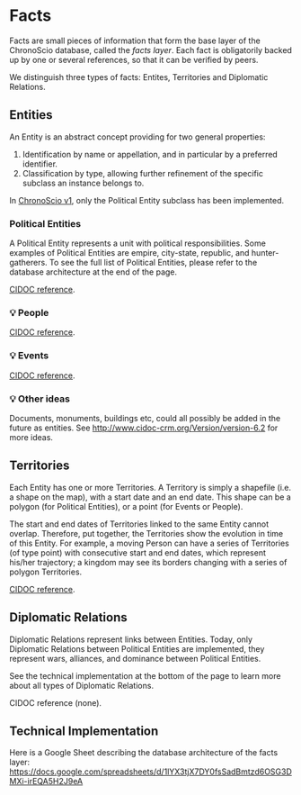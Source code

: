 # Facts

Facts are small pieces of information that form the base layer of the ChronoScio database, called the _facts layer_. Each fact is obligatorily backed up by one or several references, so that it can be verified by peers.

We distinguish three types of facts: Entites, Territories and Diplomatic Relations.

## Entities

An Entity is an abstract concept providing for two general properties:

1. Identification by name or appellation, and in particular by a preferred identifier.
2. Classification by type, allowing further refinement of the specific subclass an instance belongs to.

In [ChronoScio v1](../roadmap/v1.md), only the Political Entity subclass has been implemented.

### Political Entities

A Political Entity represents a unit with political responsibilities. Some examples of Political Entities are empire, city-state, republic, and hunter-gatherers. To see the full list of Political Entities, please refer to the database architecture at the end of the page.

[CIDOC reference](http://www.cidoc-crm.org/Entity/e48-place-name/version-6.2).

### 💡 People

[CIDOC reference](http://www.cidoc-crm.org/Entity/E21-Person/Version-6.2).

### 💡 Events

[CIDOC reference](http://www.cidoc-crm.org/Entity/E5-Event/Version-6.2).

### 💡 Other ideas

Documents, monuments, buildings etc, could all possibly be added in the future as entities. See http://www.cidoc-crm.org/Version/version-6.2 for more ideas.

## Territories

Each Entity has one or more Territories. A Territory is simply a shapefile (i.e. a shape on the map), with a start date and an end date. This shape can be a polygon (for Political Entities), or a point (for Events or People).

The start and end dates of Territories linked to the same Entity cannot overlap. Therefore, put together, the Territories show the evolution in time of this Entity. For example, a moving Person can have a series of Territories (of type point) with consecutive start and end dates, which represent his/her trajectory; a kingdom may see its borders changing with a series of polygon Territories.

[CIDOC reference](http://www.cidoc-crm.org/Entity/E94-Space-Primitive/Version-6.2).

## Diplomatic Relations

Diplomatic Relations represent links between Entities. Today, only Diplomatic Relations between Political Entities are implemented, they represent wars, alliances, and dominance between Political Entities.

See the technical implementation at the bottom of the page to learn more about all types of Diplomatic Relations.

CIDOC reference (none).

## Technical Implementation

Here is a Google Sheet describing the database architecture of the facts layer: https://docs.google.com/spreadsheets/d/1lYX3tjX7DY0fsSadBmtzd6OSG3DMXi-irEQA5H2J9eA

